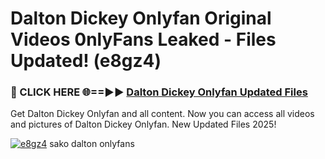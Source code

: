 # Dalton Dickey Onlyfan Original Videos 0nlyFans Leaked - Files Updated! (e8gz4)

<h3>🔴 CLICK HERE 🌐==►► <a href="https://tinyurl.com/2wckxsce" rel="nofollow">Dalton Dickey Onlyfan Updated Files</a></h3>

Get Dalton Dickey Onlyfan and all content. Now you can access all videos and pictures of Dalton Dickey Onlyfan. New Updated Files 2025!

[![e8gz4](https://i.imgur.com/AFduVYN.gif)](https://tinyurl.com/2wckxsce)
sako dalton onlyfans